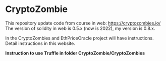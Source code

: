 # CryptoZombie
This repository update code from course in web: https://cryptozombies.io/
The version of solidity in web is 0.5.x (now is 2022), my version is 0.8.x.

In the CryptoZombies and EthPriceOracle project will have instructions. 
Detail instructions in this website.

**Instruction to use Truffle in folder CryptoZombie/CryptoZombies**
